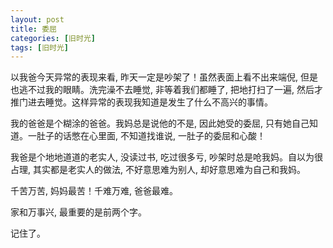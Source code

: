 ```yaml
---
layout: post
title: 委屈
categories: [旧时光]
tags: [旧时光]
---
```


以我爸今天异常的表现来看, 昨天一定是吵架了！虽然表面上看不出来端倪, 但是也逃不过我的眼睛。洗完澡不去睡觉, 非等着我们都睡了, 把地打扫了一遍, 然后才推门进去睡觉。这样异常的表现我知道是发生了什么不高兴的事情。

我的爸爸是个糊涂的爸爸。我妈总是说他的不是, 因此她受的委屈, 只有她自己知道。一肚子的话憋在心里面, 不知道找谁说, 一肚子的委屈和心酸！

我爸是个地地道道的老实人, 没读过书, 吃过很多亏, 吵架时总是呛我妈。自以为很占理, 其实都是老实人的做法, 不好意思难为别人, 却好意思难为自己和我妈。

千苦万苦, 妈妈最苦！千难万难, 爸爸最难。 

家和万事兴, 最重要的是前两个字。

记住了。

